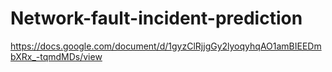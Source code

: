 # Network-fault-incident-prediction
https://docs.google.com/document/d/1gyzClRjjgGy2lyoqyhqAO1amBIEEDmbXRx_-tqmdMDs/view
